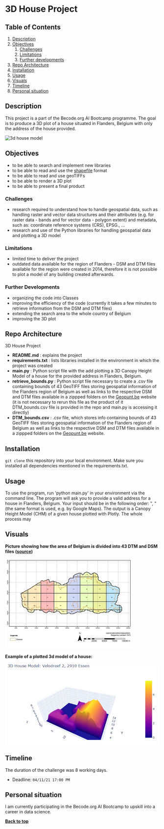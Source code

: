 # 3D House Project
## Table of Contents
1. [Description](#description)
1. [Objectives](#objectives)
	1. [Challenges](#challenges)
	2. [Limitations](#limitations)
	3. [Further developments](#further-developments)
1. [Repo Architecture](#repo-architecture)
1. [Installation](#installation)
1. [Usage](#usage)
1. [Visuals](#visuals)
1. [Timeline](#timeline)
1. [Personal situation](#personal-situation)

## Description
This project is a part of the Becode.org AI Bootcamp programme. The goal is to produce a 3D plot of a house situated in Flanders, Belgium with only the address of the house provided.

![3d house model](https://media.istockphoto.com/photos/yellow-house-on-white-background-picture-id1288550827?k=20&m=1288550827&s=612x612&w=0&h=AuvniCc5aIn8OtwuaKdq4PQWe-1RT1v-m68JmtGwluQ=)

## Objectives

- to be able to search and implement new libraries
- to be able to read and use the [shapefile](https://en.wikipedia.org/wiki/Shapefile) format
- to be able to read and use geoTIFFs
- to be able to render a 3D plot
- to be able to present a final product

### Challenges

* research required to understand how to handle geospatial data, such as handling raster and vector data structures and their attributes (e.g. for raster data - bands and for vector data - polygon extent) and metadata, such as: coordinate reference systems (CRS), EPSG., ...
* research and use of the Python libraries for handling geospatial data and plotting a 3D model

### Limitations
* limited time to deliver the project
* outdated data available for the region of Flanders - DSM and DTM files available for the region were created in 2014, therefore it is not possible to plot a model of any building created afterwards. 

### Further Developments
* organizing the code into Classes
* improving the efficiency of the code (currently it takes a few minutes to retrieve information from the DSM and DTM files)
* extending the search area to the whole country of Belgium
* improving the 3D plot

## Repo Architecture

3D House Project

* **README.md**          : explains the project
* **requirements.txt**   : lists libraries installed in the environment in which the project was created 
* **main.py**            : Python script file with the add plotting a 3D Canopy Height Model of a house for the provided address in Flanders, Belgium.
* **retrieve_bounds.py** : Python script file necessary to create a .csv file containing bounds of 43 GeoTIFF files storing geospatial information of the Flanders region of Belgium as well as links to the respective DSM and DTM files available in a zippped folders on the [Geopunt.be](https://www.geopunt.be/) website (it is not necessary to rerun this file as the product of it DTM_bounds.csv file is provided in the repo and main.py is accessing it directly)
* **DTM_bounds.csv**     : .csv file, which stores info containing bounds of 43 GeoTIFF files storing geospatial information of the Flanders region of Belgium as well as links to the respective DSM and DTM files available in a zippped folders on the [Geopunt.be](https://www.geopunt.be/) website.

## Installation

`git clone` this repository into your local environment. Make sure you installed all dependencies mentioned in the requirements.txt.

## Usage

To use the program, run 'python main.py' in your environment via the command line. The program will ask you to provide a valid address for a house in Flanders, Belgium. Your input should be in the following order: "<street><house number>, <postcode><municipality>" (the same format is used, e.g. by Google Maps). The output is a Canopy Height Model (CHM) of a given house plotted with Plotly. The whole process may 


## Visuals
**Picture showing how the area of Belgium is divided into 43 DTM and DSM files ([source](https://overheid.vlaanderen.be/dhm-digitaal-hoogtemodel-vlaanderen-ii))**
	
![DTM and DSM](https://github.com/kpranke/3D_houses/blob/main/Opdrachtzones%20DHM-Vlaanderen%20II_2.jpg)	
	
**Example of a plotted 3d model of a house:** 

![3d house model example](https://github.com/kpranke/3D_houses/blob/main/3DHouse_example.png)

## Timeline

The duration of the challenge was 8 working days.

- Deadline: `04/11/21 17:00 PM`

## Personal situation

I am currently participating in the Becode.org AI Bootcamp to upskill into a career in data science.

**[Back to top](#table-of-contents)**
